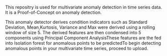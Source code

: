 This repositry is used for multivariate anomaly detection in time series data. It is a Proof-of-Concept on anomaly detection. 

This anomaly detector derives condition indicators such as Standard Deviation, Mean,Kurtosis, Variance and Max were derived using a rolling window of size 5. The derived features are then condensed into 5 components using Principal Component AnalysisThese features are the fed into Isolation forest for anomalous points to be predictedTo begin detecting anomalous points in your multivariate time series, proceed to upload.